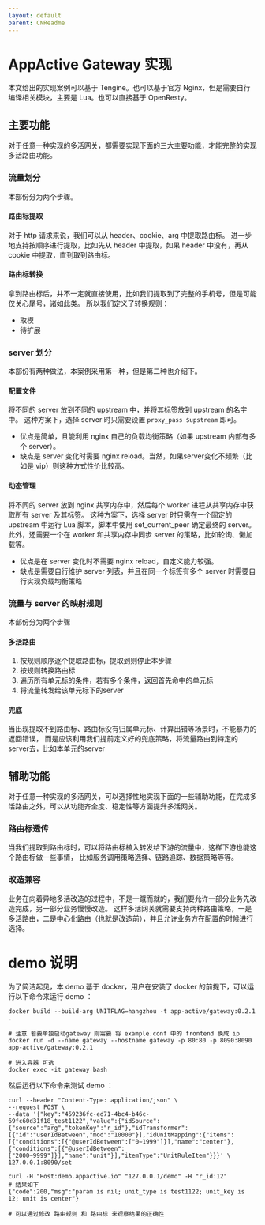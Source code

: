 ```yaml
---
layout: default
parent: CNReadme
---
```

# AppActive Gateway 实现
本文给出的实现案例可以基于 Tengine。也可以基于官方 Nginx，但是需要自行编译相关模块，主要是 Lua。也可以直接基于 OpenResty。

## 主要功能
对于任意一种实现的多活网关，都需要实现下面的三大主要功能，才能完整的实现多活路由功能。

### 流量划分
本部份分为两个步骤。

#### 路由标提取
对于 http 请求来说，我们可以从 header、cookie、arg 中提取路由标。
进一步地支持按顺序进行提取，比如先从 header 中提取，如果 header 中没有，再从 cookie 中提取，直到取到路由标。

#### 路由标转换
拿到路由标后，并不一定就直接使用，比如我们提取到了完整的手机号，但是可能仅关心尾号，诸如此类。
所以我们定义了转换规则：

- 取模
- 待扩展

### server 划分
本部份有两种做法，本案例采用第一种，但是第二种也介绍下。

#### 配置文件
将不同的 server 放到不同的 upstream 中，并将其标签放到 upstream 的名字中。
这种方案下，选择 server 时只需要设置 `proxy_pass $upstream` 即可。

- 优点是简单，且能利用 nginx 自己的负载均衡策略（如果 upstream 内部有多个 server）。
- 缺点是 server 变化时需要 nginx reload。当然，如果server变化不频繁（比如是 vip）则这种方式性价比较高。

#### 动态管理
将不同的 server 放到 nginx 共享内存中，然后每个 worker 进程从共享内存中获取所有 server 及其标签。
这种方案下，选择 server 时只需在一个固定的 upstream 中运行 Lua 脚本，脚本中使用 set_current_peer 确定最终的 server。
此外，还需要一个在 worker 和共享内存中同步 server 的策略，比如轮询、懒加载等。

- 优点是在 server 变化时不需要 nginx reload，自定义能力较强。
- 缺点是需要自行维护 server 列表，并且在同一个标签有多个 server 时需要自行实现负载均衡策略

### 流量与 server 的映射规则
本部份分为两个步骤

#### 多活路由

1. 按规则顺序逐个提取路由标，提取到则停止本步骤
2. 按规则转换路由标
3. 遍历所有单元标的条件，若有多个条件，返回首先命中的单元标
4. 将流量转发给该单元标下的server

#### 兜底
当出现提取不到路由标、路由标没有归属单元标、计算出错等场景时，不能暴力的返回错误，
而是应该利用我们提前定义好的兜底策略，将流量路由到特定的server去，比如本单元的server

## 辅助功能
对于任意一种实现的多活网关，可以选择性地实现下面的一些辅助功能，在完成多活路由之外，可以从功能齐全度、稳定性等方面提升多活网关。

### 路由标透传
当我们提取到路由标时，可以将路由标植入转发给下游的流量中，这样下游也能这个路由标做一些事情，
比如服务调用策略选择、链路追踪、数据策略等等。

### 改造兼容
业务在向着异地多活改造的过程中，不是一蹴而就的，我们要允许一部分业务先改造完成，另一部分业务慢慢改造。
这样多活网关就需要支持两种路由策略，一是多活路由，二是中心化路由（也就是改造前），并且允许业务方在配置的时候进行选择。

# demo 说明
为了简洁起见，本 demo 基于 docker，用户在安装了 docker 的前提下，可以运行以下命令来运行 demo ：

```
docker build --build-arg UNITFLAG=hangzhou -t app-active/gateway:0.2.1 .

# 注意 若要单独启动gateway 则需要 将 example.conf 中的 frontend 换成 ip 
docker run -d --name gateway --hostname gateway -p 80:80 -p 8090:8090 app-active/gateway:0.2.1

# 进入容器 可选
docker exec -it gateway bash
```

然后运行以下命令来测试 demo ：

```
curl --header "Content-Type: application/json" \
--request POST \
--data '{"key":"459236fc-ed71-4bc4-b46c-69fc60d31f18_test1122","value":{"idSource":{"source":"arg","tokenKey":"r_id"},"idTransformer":[{"id":"userIdBetween","mod":"10000"}],"idUnitMapping":{"items":[{"conditions":[{"@userIdBetween":["0~1999"]}],"name":"center"},{"conditions":[{"@userIdBetween":["2000~9999"]}],"name":"unit"}],"itemType":"UnitRuleItem"}}}' \
127.0.0.1:8090/set

curl -H "Host:demo.appactive.io" "127.0.0.1/demo" -H "r_id:12"
# 结果如下
{"code":200,"msg":"param is nil; unit_type is test1122; unit_key is 12; unit is center"}

# 可以通过修改 路由规则 和 路由标 来观察结果的正确性

```
